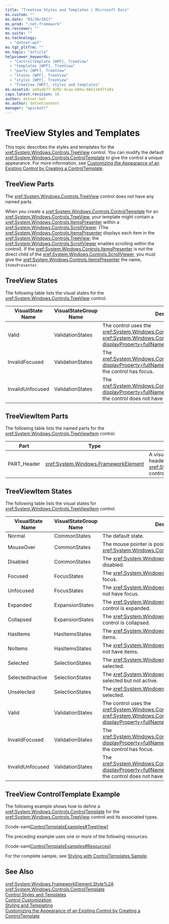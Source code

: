 ```yaml
---
title: "TreeView Styles and Templates | Microsoft Docs"
ms.custom: ""
ms.date: "03/30/2017"
ms.prod: ".net-framework"
ms.reviewer: ""
ms.suite: ""
ms.technology: 
  - "dotnet-wpf"
ms.tgt_pltfrm: ""
ms.topic: "article"
helpviewer_keywords: 
  - "ControlTemplate [WPF], TreeView"
  - "templates [WPF], TreeView"
  - "parts [WPF], TreeView"
  - "states [WPF], TreeView"
  - "styles [WPF], TreeView"
  - "TreeView [WPF], styles and templates"
ms.assetid: a49adb77-0202-4caa-b94a-8bb110d7fa9a
caps.latest.revision: 16
author: dotnet-bot
ms.author: dotnetcontent
manager: "wpickett"
---
```

# TreeView Styles and Templates
This topic describes the styles and templates for the <xref:System.Windows.Controls.TreeView> control. You can modify the default <xref:System.Windows.Controls.ControlTemplate> to give the control a unique appearance. For more information, see [Customizing the Appearance of an Existing Control by Creating a ControlTemplate](../../../../docs/framework/wpf/controls/customizing-the-appearance-of-an-existing-control.md).  
  
## TreeView Parts  
 The <xref:System.Windows.Controls.TreeView> control does not have any named parts.  
  
 When you create a <xref:System.Windows.Controls.ControlTemplate> for an <xref:System.Windows.Controls.TreeView>, your template might contain a <xref:System.Windows.Controls.ItemsPresenter> within a <xref:System.Windows.Controls.ScrollViewer>. (The <xref:System.Windows.Controls.ItemsPresenter> displays each item in the <xref:System.Windows.Controls.TreeView>; the <xref:System.Windows.Controls.ScrollViewer> enables scrolling within the control).  If the <xref:System.Windows.Controls.ItemsPresenter> is not the direct child of the <xref:System.Windows.Controls.ScrollViewer>, you must give the <xref:System.Windows.Controls.ItemsPresenter> the name, `ItemsPresenter`.  
  
## TreeView States  
 The following table lists the visual states for the <xref:System.Windows.Controls.TreeView> control.  
  
|VisualState Name|VisualStateGroup Name|Description|  
|-|-|-|  
|Valid|ValidationStates|The control uses the <xref:System.Windows.Controls.Validation> class and the <xref:System.Windows.Controls.Validation.HasError%2A?displayProperty=fullName> attached property is `false`.|  
|InvalidFocused|ValidationStates|The <xref:System.Windows.Controls.Validation.HasError%2A?displayProperty=fullName> attached property is `true` has the control has focus.|  
|InvalidUnfocused|ValidationStates|The <xref:System.Windows.Controls.Validation.HasError%2A?displayProperty=fullName> attached property is `true` has the control does not have focus.|  
  
## TreeViewItem Parts  
 The following table lists the named parts for the <xref:System.Windows.Controls.TreeViewItem> control.  
  
|Part|Type|Description|  
|----------|----------|-----------------|  
|PART_Header|<xref:System.Windows.FrameworkElement>|A visual element that contains that header content of the <xref:System.Windows.Controls.TreeView> control.|  
  
## TreeViewItem States  
 The following table lists the visual states for <xref:System.Windows.Controls.TreeViewItem> control.  
  
|VisualState Name|VisualStateGroup Name|Description|  
|----------------------|---------------------------|-----------------|  
|Normal|CommonStates|The default state.|  
|MouseOver|CommonStates|The mouse pointer is positioned over the <xref:System.Windows.Controls.TreeViewItem>.|  
|Disabled|CommonStates|The <xref:System.Windows.Controls.TreeViewItem> is disabled.|  
|Focused|FocusStates|The <xref:System.Windows.Controls.TreeViewItem> has focus.|  
|Unfocused|FocusStates|The <xref:System.Windows.Controls.TreeViewItem> does not have focus.|  
|Expanded|ExpansionStates|The <xref:System.Windows.Controls.TreeViewItem> control is expanded.|  
|Collapsed|ExpansionStates|The <xref:System.Windows.Controls.TreeViewItem> control is collapsed.|  
|HasItems|HasItemsStates|The <xref:System.Windows.Controls.TreeViewItem> has items.|  
|NoItems|HasItemsStates|The <xref:System.Windows.Controls.TreeViewItem> does not have items.|  
|Selected|SelectionStates|The <xref:System.Windows.Controls.TreeViewItem> is selected.|  
|SelectedInactive|SelectionStates|The <xref:System.Windows.Controls.TreeViewItem> is selected but not active.|  
|Unselected|SelectionStates|The <xref:System.Windows.Controls.TreeViewItem> is not selected.|  
|Valid|ValidationStates|The control uses the <xref:System.Windows.Controls.Validation> class and the <xref:System.Windows.Controls.Validation.HasError%2A?displayProperty=fullName> attached property is `false`.|  
|InvalidFocused|ValidationStates|The <xref:System.Windows.Controls.Validation.HasError%2A?displayProperty=fullName> attached property is `true` has the control has focus.|  
|InvalidUnfocused|ValidationStates|The <xref:System.Windows.Controls.Validation.HasError%2A?displayProperty=fullName> attached property is `true` has the control does not have focus.|  
  
## TreeView ControlTemplate Example  
 The following example shows how to define a <xref:System.Windows.Controls.ControlTemplate> for the <xref:System.Windows.Controls.TreeView> control and its associated types.  
  
 [!code-xaml[ControlTemplateExamples#TreeView](../../../../samples/snippets/csharp/VS_Snippets_Wpf/ControlTemplateExamples/CS/resources/treeview.xaml#treeview)]  
  
 The preceding example uses one or more of the following resources.  
  
 [!code-xaml[ControlTemplateExamples#Resources](../../../../samples/snippets/csharp/VS_Snippets_Wpf/ControlTemplateExamples/CS/resources/shared.xaml#resources)]  
  
 For the complete sample, see [Styling with ControlTemplates Sample](http://go.microsoft.com/fwlink/?LinkID=160041).  
  
## See Also  
 <xref:System.Windows.FrameworkElement.Style%2A>   
 <xref:System.Windows.Controls.ControlTemplate>   
 [Control Styles and Templates](../../../../docs/framework/wpf/controls/control-styles-and-templates.md)   
 [Control Customization](../../../../docs/framework/wpf/controls/control-customization.md)   
 [Styling and Templating](../../../../docs/framework/wpf/controls/styling-and-templating.md)   
 [Customizing the Appearance of an Existing Control by Creating a ControlTemplate](../../../../docs/framework/wpf/controls/customizing-the-appearance-of-an-existing-control.md)
